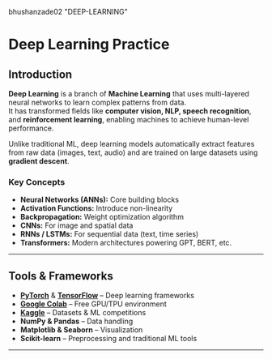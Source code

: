 bhushanzade02 "DEEP-LEARNING" 

# Deep Learning Practice 

## Introduction  

**Deep Learning** is a branch of **Machine Learning** that uses multi-layered neural networks to learn complex patterns from data.  
It has transformed fields like **computer vision, NLP, speech recognition**, and **reinforcement learning**, enabling machines to achieve human-level performance.  

Unlike traditional ML, deep learning models automatically extract features from raw data (images, text, audio) and are trained on large datasets using **gradient descent**.  

### Key Concepts  

- **Neural Networks (ANNs):** Core building blocks  
- **Activation Functions:** Introduce non-linearity  
- **Backpropagation:** Weight optimization algorithm  
- **CNNs:** For image and spatial data  
- **RNNs / LSTMs:** For sequential data (text, time series)  
- **Transformers:** Modern architectures powering GPT, BERT, etc.  

---

## Tools & Frameworks  

- **[PyTorch](https://pytorch.org/)** & **[TensorFlow](https://www.tensorflow.org/)** – Deep learning frameworks  
- **[Google Colab](https://colab.research.google.com/)** – Free GPU/TPU environment  
- **[Kaggle](https://www.kaggle.com/)** – Datasets & ML competitions  
- **NumPy & Pandas** – Data handling  
- **Matplotlib & Seaborn** – Visualization  
- **Scikit-learn** – Preprocessing and traditional ML tools  

---
